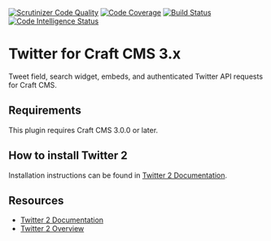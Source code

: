 [![Scrutinizer Code Quality](https://scrutinizer-ci.com/g/dukt/twitter/badges/quality-score.png?b=master)](https://scrutinizer-ci.com/g/dukt/twitter/?branch=master) [![Code Coverage](https://scrutinizer-ci.com/g/dukt/twitter/badges/coverage.png?b=master)](https://scrutinizer-ci.com/g/dukt/twitter/?branch=master) [![Build Status](https://scrutinizer-ci.com/g/dukt/twitter/badges/build.png?b=master)](https://scrutinizer-ci.com/g/dukt/twitter/build-status/master) [![Code Intelligence Status](https://scrutinizer-ci.com/g/dukt/twitter/badges/code-intelligence.svg?b=master)](https://scrutinizer-ci.com/code-intelligence)

# Twitter for Craft CMS 3.x

Tweet field, search widget, embeds, and authenticated Twitter API requests for Craft CMS.

## Requirements

This plugin requires Craft CMS 3.0.0 or later.

## How to install Twitter 2

Installation instructions can be found in [Twitter 2 Documentation](https://dukt.net/docs/twitter/v2).

## Resources

- [Twitter 2 Documentation](https://dukt.net/docs/twitter/v2)
- [Twitter 2 Overview](https://dukt.net/twitter)
